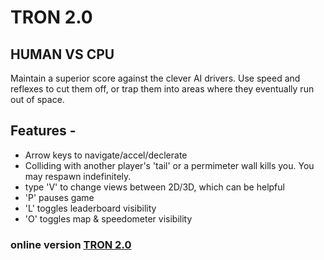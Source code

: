 # TRON 2.0
## HUMAN VS CPU

Maintain a superior score against the clever AI drivers. Use speed and reflexes to cut them off, or trap them into areas where they eventually run out of space.

## Features -
  * Arrow keys to navigate/accel/declerate
  * Colliding with another player's 'tail' or a permimeter wall kills you. You may respawn indefinitely.
  * type 'V' to change views between 2D/3D, which can be helpful
  * 'P' pauses game
  * 'L' toggles leaderboard visibility
  * 'O' toggles map & speedometer visibility

### online version [TRON 2.0](https://srmcgann.github.io/TRON2.0)
